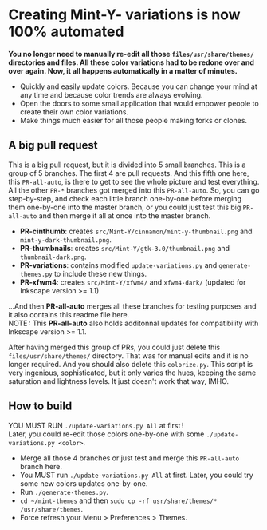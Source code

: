 # Creating Mint-Y-<color> variations is now 100% automated

**You no longer need to manually re-edit all those `files/usr/share/themes/` directories and files. All these color variations had to be redone over and over again. Now, it all happens automatically in a matter of minutes.**  

* Quickly and easily update colors. Because you can change your mind at any time and because color trends are always evolving.
* Open the doors to some small application that would empower people to create their own color variations.
* Make things much easier for all those people making forks or clones.

## A big pull request
This is a big pull request, but it is divided into 5 small branches. This is a group of 5 branches. The first 4 are pull requests. And this fifth one here, this `PR-all-auto`, is there to get to see the whole picture and test everything. All the other `PR-*` branches got merged into this `PR-all-auto`. So, you can go step-by-step, and check each little branch one-by-one before merging them one-by-one into the master branch, or you could just test this big `PR-all-auto` and then merge it all at once into the master branch.

* **PR-cinthumb**: creates `src/Mint-Y/cinnamon/mint-y-thumbnail.png` and `mint-y-dark-thumbnail.png`.
* **PR-thumbnails**: creates `src/Mint-Y/gtk-3.0/thumbnail.png` and `thumbnail-dark.png`.
* **PR-variations**: contains modified `update-variations.py` and `generate-themes.py` to include these new things.
* **PR-xfwm4**: creates `src/Mint-Y/xfwm4/` and `xfwm4-dark/` (updated for Inkscape version >= 1.1)

...And then **PR-all-auto** merges all these branches for testing purposes and it also contains this readme file here.  
NOTE : This **PR-all-auto** also holds additonnal updates for compatibility with Inkscape version >= 1.1.  

After having merged this group of PRs, you could just delete this `files/usr/share/themes/` directory. That was for manual edits and it is no longer required. And you should also delete this `colorize.py`. This script is very ingenious, sophisticated, but it only varies the hues, keeping the same saturation and lightness levels. It just doesn't work that way, IMHO.

## How to build
YOU MUST RUN `./update-variations.py All` at first !  
Later, you could re-edit those colors one-by-one with some `./update-variations.py <color>`.

* Merge all those 4 branches or just test and merge this `PR-all-auto` branch here.
* You MUST run `./update-variations.py All` at first. Later, you could try some new colors updates one-by-one.
* Run `./generate-themes.py`.
* `cd ~/mint-themes` and then `sudo cp -rf usr/share/themes/* /usr/share/themes`.
* Force refresh your Menu > Preferences > Themes.
